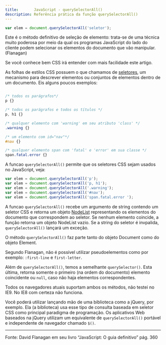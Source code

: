 ```yaml
---
title:       JavaScript - querySelectorAll()
description: Referência prática da função querySelectorAll()
---
```


```javascript
var elem = document.querySelectorAll('seletor');
```

Este é o método definitivo de seleção de elemento: trata-se de uma técnica muito poderosa por meio da qual os programas
JavaScript do lado do cliente podem selecionar os elementos do documento que vão manipular. (Flanagan)

Se você conhece bem CSS irá entender com mais facilidade este artigo.

As folhas de estilos CSS possuem o que chamamos de [seletores](/html-css/seletores-css/), um mecanismo para descrever
elementos ou conjuntos de elementos dentro de um documento. Eis alguns poucos exemplos:

```css

/* todos os parágrafos*/
p {}

/* todos os parágrafos e todos os títulos */
p, h1 {}

/* qualquer elemento com 'warning' em seu atributo 'class' */
.warning {}

/* um elemento com id="nav"*/
#nav {}

/* qualquer elemento span com 'fatal' e 'error' em sua classe */
span.fatal.error {}
```

A funcao `querySelectorAll()` permite que os seletores CSS sejam usados no JavaScript, veja:

```javascript
var elem = document.querySelectorAll('p');
var elem = document.querySelectorAll('p, h1');
var elem = document.querySelectorAll('.warning');
var elem = document.querySelectorAll('#nav');
var elem = document.querySelectorAll('span.fatal.error ');
```

A funcao `querySelectorAll()` recebe um argumento de string contendo um seletor CSS e retorna um objeto 
[NodeList](/javascript/dom-nodelist/) representando os elementos do documento que correspondem ao seletor. Se nenhum 
elemento coincide, a função retorna um objeto NodeList vazio. Se a string do seletor é invpalida, `querySelectorAll()`
lançará um exceção.

O método `querySelectorAll()` faz parte tanto do objeto Document como do objeto Element.

Segundo Flanagan, não é possível utilizar pseudoelementos como por exemplo: `:first-line` e `first-letter`.

Além de `querySelectorAll()`, temos a semelhante `querySelector()`. Esta última, retorna somente o primeiro (na ordem
do documento) elemento coincidente ou `null`, caso não haja elementos correspondentes.

Todos os navegadores atuais suportam ambos os métodos, não testei no IE9. No IE8 com certeza não funciona.

Você poderá utilizar lançando mão de uma biblioteca como a jQuery, por exemplo. Ela (a biblioteca) usa esse tipo de 
consulta baseada em seletor CSS como principal paradigma de programação. Os aplicativos Web baseados na jQuery utilizam
um equivalente de `querySelectorAll()` portável e independente de navegador chamado `$()`.

<hr>
Fonte: David Flanagan em seu livro “JavaScript: O guia definitivo” pág. 360
